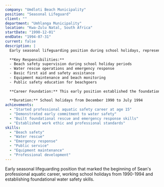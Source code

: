 ```yaml
---
company: "Umdloti Beach Municipality"
position: "Seasonal Lifeguard"
client: ""
department: "Umhlanga Municipality"
location: "Kwa-Zulu Natal, South Africa"
startDate: "1990-12-01"
endDate: "1994-07-31"
current: false
description: |
  Early seasonal lifeguarding position during school holidays, representing the beginning of Sean's professional aquatic safety career.
  
  **Key Responsibilities:**
  - Beach safety supervision during school holiday periods
  - Water rescue operations and emergency response
  - Basic first aid and safety assistance
  - Equipment maintenance and beach monitoring
  - Public safety education for beachgoers
  
  **Career Foundation:** This early position established the foundation for a 30+ year career in aquatic safety and commercial diving
  
  **Duration:** School holidays from December 1990 to July 1994
achievements:
  - "Started professional aquatic safety career at age 15"
  - "Demonstrated early commitment to water safety"
  - "Built foundational rescue and emergency response skills"
  - "Established work ethic and professional standards"
skills:
  - "Beach safety"
  - "Water rescue"
  - "Emergency response"
  - "Public service"
  - "Equipment maintenance"
  - "Professional development"
---
```


Early seasonal lifeguarding position that marked the beginning of Sean's professional aquatic career, working school holidays from 1990-1994 and establishing foundational water safety skills. 